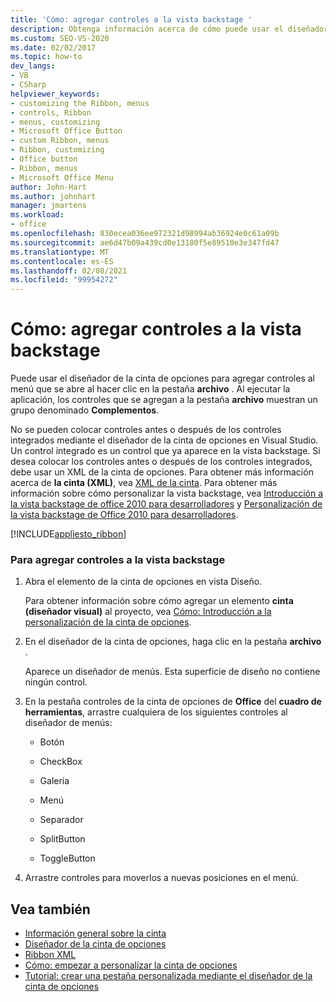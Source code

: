 ```yaml
---
title: 'Cómo: agregar controles a la vista backstage '
description: Obtenga información acerca de cómo puede usar el diseñador de la cinta de opciones para agregar controles al menú que se abre al hacer clic en la pestaña archivo.
ms.custom: SEO-VS-2020
ms.date: 02/02/2017
ms.topic: how-to
dev_langs:
- VB
- CSharp
helpviewer_keywords:
- customizing the Ribbon, menus
- controls, Ribbon
- menus, customizing
- Microsoft Office Button
- custom Ribbon, menus
- Ribbon, customizing
- Office button
- Ribbon, menus
- Microsoft Office Menu
author: John-Hart
ms.author: johnhart
manager: jmartens
ms.workload:
- office
ms.openlocfilehash: 830ecea036ee972321d98994ab36924e0c61a09b
ms.sourcegitcommit: ae6d47b09a439cd0e13180f5e89510e3e347fd47
ms.translationtype: MT
ms.contentlocale: es-ES
ms.lasthandoff: 02/08/2021
ms.locfileid: "99954272"
---
```

# <a name="how-to-add-controls-to-the-backstage-view"></a>Cómo: agregar controles a la vista backstage
  Puede usar el diseñador de la cinta de opciones para agregar controles al menú que se abre al hacer clic en la pestaña **archivo** . Al ejecutar la aplicación, los controles que se agregan a la pestaña **archivo** muestran un grupo denominado **Complementos**.

 No se pueden colocar controles antes o después de los controles integrados mediante el diseñador de la cinta de opciones en Visual Studio. Un control integrado es un control que ya aparece en la vista backstage. Si desea colocar los controles antes o después de los controles integrados, debe usar un XML de la cinta de opciones. Para obtener más información acerca de **la cinta (XML)**, vea [XML de la cinta](../vsto/ribbon-xml.md). Para obtener más información sobre cómo personalizar la vista backstage, vea [Introducción a la vista backstage de office 2010 para desarrolladores](/previous-versions/office/developer/office-2010/ee691833(v=office.14)) y [Personalización de la vista backstage de Office 2010 para desarrolladores](/previous-versions/office/developer/office-2010/ee815851(v=office.14)).

 [!INCLUDE[appliesto_ribbon](../vsto/includes/appliesto-ribbon-md.md)]

### <a name="to-add-controls-to-backstage-view"></a>Para agregar controles a la vista backstage

1. Abra el elemento de la cinta de opciones en vista Diseño.

     Para obtener información sobre cómo agregar un elemento **cinta (diseñador visual)** al proyecto, vea [Cómo: Introducción a la personalización de la cinta de opciones](../vsto/how-to-get-started-customizing-the-ribbon.md).

2. En el diseñador de la cinta de opciones, haga clic en la pestaña **archivo** .

     Aparece un diseñador de menús. Esta superficie de diseño no contiene ningún control.

3. En la pestaña controles de la cinta de opciones de **Office** del **cuadro de herramientas**, arrastre cualquiera de los siguientes controles al diseñador de menús:

    - Botón

    - CheckBox

    - Galería

    - Menú

    - Separador

    - SplitButton

    - ToggleButton

4. Arrastre controles para moverlos a nuevas posiciones en el menú.

## <a name="see-also"></a>Vea también
- [Información general sobre la cinta](../vsto/ribbon-overview.md)
- [Diseñador de la cinta de opciones](../vsto/ribbon-designer.md)
- [Ribbon XML](../vsto/ribbon-xml.md)
- [Cómo: empezar a personalizar la cinta de opciones](../vsto/how-to-get-started-customizing-the-ribbon.md)
- [Tutorial: crear una pestaña personalizada mediante el diseñador de la cinta de opciones](../vsto/walkthrough-creating-a-custom-tab-by-using-the-ribbon-designer.md)

